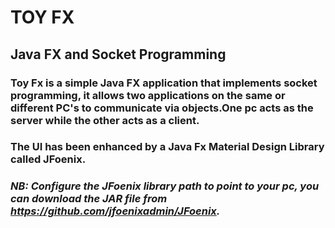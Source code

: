 # TOY FX
## Java FX and Socket Programming
### Toy Fx is a simple Java FX application that implements socket programming, it allows two applications on the same or different PC's to communicate via objects.One pc acts as the server while the other acts as a client.
### The UI has been enhanced by a Java Fx Material Design Library called JFoenix.
### *NB: Configure the JFoenix library path to point to your pc, you can download the JAR file from https://github.com/jfoenixadmin/JFoenix.*

